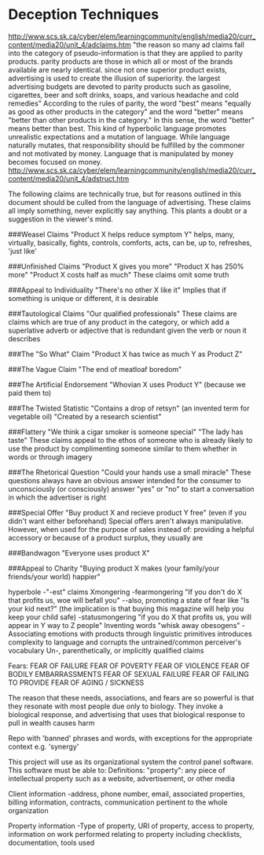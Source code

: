 # Deception Techniques


http://www.scs.sk.ca/cyber/elem/learningcommunity/english/media20/curr_content/media20/unit_4/adclaims.htm
"the reason so many ad claims fall into the category of pseudo-information is that they are applied to parity products. parity products are those in which all or most of the brands available are nearly identical. since not one superior product exists, advertising is used to create the illusion of superiority. the largest advertising budgets are devoted to parity products such as gasoline, cigarettes, beer and soft drinks, soaps, and various headache and cold remedies"
According to the rules of parity, the word "best" means "equally as good as other products in the category" and the word "better" means "better than other products in the category." In this sense, the word "better" means better than best. This kind of hyperbolic language promotes unrealistic expectations and a mutation of language. While language naturally mutates, that responsibility should be fulfilled by the commoner and not motivated by money. Language that is manipulated by money becomes focused on money.
http://www.scs.sk.ca/cyber/elem/learningcommunity/english/media20/curr_content/media20/unit_4/adstruct.htm

The following claims are technically true, but for reasons outlined in this document should be culled from the language of advertising. These claims all imply something, never explicitly say anything. This plants a doubt or a suggestion in the viewer's mind.

###Weasel Claims
"Product X helps reduce symptom Y"
helps, many, virtually, basically, fights, controls, comforts, acts, can be, up to, refreshes, 'just like'

###Unfinished Claims
"Product X gives you more"
"Product X has 250% more"
"Product X costs half as much"
These claims omit some truth

###Appeal to Individuality
"There's no other X like it"
Implies that if something is unique or different, it is desirable

###Tautological Claims
"Our qualified professionals"
These claims are claims which are true of any product in the category, or which add a superlative adverb or adjective that is redundant given the verb or noun it describes

###The "So What" Claim
"Product X has twice as much Y as Product Z"

###The Vague Claim
"The end of meatloaf boredom"

###The Artificial Endorsement
"Whovian X uses Product Y" (because we paid them to)

###The Twisted Statistic
"Contains a drop of retsyn" (an invented term for vegetable oil)
"Created by a research scientist"

###Flattery
"We think a cigar smoker is someone special"
"The lady has taste"
These claims appeal to the ethos of someone who is already likely to use the product by complimenting someone similar to them whether in words or through imagery

###The Rhetorical Question
"Could your hands use a small miracle"
These questions always have an obvious answer intended for the consumer to unconsciously (or consciously) answer "yes" or "no" to start a conversation in which the advertiser is right

###Special Offer
"Buy product X and recieve product Y free" (even if you didn't want either beforehand)
Special offers aren't always manipulative. However, when used for the purpose of sales instead of: providing a helpful accessory or because of a product surplus, they usually are

###Bandwagon
"Everyone uses product X"

###Appeal to Charity
"Buying product X makes (your family/your friends/your world) happier"

hyperbole
-"-est" claims
Xmongering
-fearmongering "If you don't do X that profits us, woe will befall you"
--also, promoting a state of fear like "Is your kid next?" (the implication is that buying this magazine will help you keep your child safe)
-statusmongering "if you do X that profits us, you will appear in Y way to Z people"
Inventing words "whisk away obesogens"
-Associating emotions with products through linguistic primitives introduces complexity to language and corrupts the untrained/common perceiver's vocabulary
Un-, parenthetically, or implicitly qualified claims







Fears:
FEAR OF FAILURE
FEAR OF POVERTY
FEAR OF VIOLENCE
FEAR OF BODILY EMBARRASSMENTS
FEAR OF SEXUAL FAILURE
FEAR OF FAILING TO PROVIDE
FEAR OF AGING / SICKNESS

The reason that these needs, associations, and fears are so powerful is that they resonate with most people due only to biology. They invoke a biological response, and advertising that uses that biological response to pull in wealth causes harm


Repo with 'banned' phrases and words, with exceptions for the appropriate context
e.g. 'synergy'


This project will use as its organizational system the control panel software. This software must be able to:
Definitions:
"property": any piece of intellectual property such as a website, advertisement, or other media

Client information
-address, phone number, email, associated properties, billing information, contracts, communication pertinent to the whole organization

Property information
-Type of property, URI of property, access to property, information on work performed relating to property including checklists, documentation, tools used

